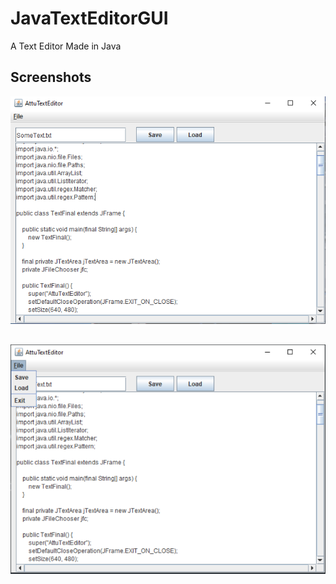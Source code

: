 # JavaTextEditorGUI
A Text Editor Made in Java

## Screenshots

![Image](https://github.com/Attupatil/JavaTextEditor/blob/main/Capture.PNG "AttuTextEditor")
##
![Image](https://github.com/Attupatil/JavaTextEditor/blob/main/Capture1.PNG "AttuTextEditor")
